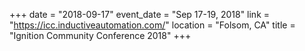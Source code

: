 +++
date = "2018-09-17"
event_date = "Sep 17-19, 2018"
link = "https://icc.inductiveautomation.com/"
location = "Folsom, CA"
title = "Ignition Community Conference 2018"
+++
